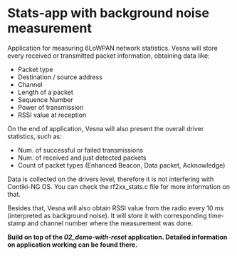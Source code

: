 # Stats-app with background noise measurement

Application for measuring 6LoWPAN network statistics. Vesna will store every received or transmitted packet information, obtaining data like:

* Packet type
* Destination / source address
* Channel
* Length of a packet
* Sequence Number
* Power of transmission
* RSSI value at reception

On the end of application, Vesna will also present the overall driver statistics, such as:

* Num. of successful or failed transmissions
* Num. of received and just detected packets
* Count of packet types (Enhanced Beacon, Data packet, Acknowledge) 

Data is collected on the drivers level, therefore it is not interfering with Contiki-NG OS. You can check the rf2xx_stats.c file for more information on that.

Besides that, Vesna will also obtain RSSI value from the radio every 10 ms (interpreted as background noise). It will store it with corresponding time-stamp and channel number where the measurement was done.

**Build on top of the *02_demo-with-reset* application. Detailed information on application working can be found there.**